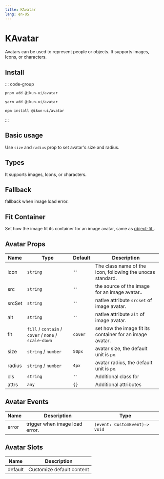 ```yaml
---
title: KAvatar
lang: en-US
---
```


# KAvatar

Avatars can be used to represent people or objects. It supports images, Icons, or characters.

## Install

::: code-group

```bash [pnpm]
pnpm add @ikun-ui/avatar
```

```bash [yarn]
yarn add @ikun-ui/avatar
```

```bash [npm]
npm install @ikun-ui/avatar
```

:::

## Basic usage

Use `size` and `radius` prop to set avatar's size and radius.

<demo src="../../../../example/avatar/basic.svelte"  github='Avatar'></demo>

## Types

It supports images, Icons, or characters.

<demo src="../../../../example/avatar/types.svelte" github='Avatar'></demo>

## Fallback

fallback when image load error.

<demo src="../../../../example/avatar/fallback.svelte" github='Avatar'></demo>

## Fit Container

Set how the image fit its container for an image avatar, same as [object-fit <span class="i-carbon-link text-12px" />](https://developer.mozilla.org/en-US/docs/Web/CSS/object-fit).

<demo src="../../../../example/avatar/fit-container.svelte" github='Avatar'></demo>

## Avatar Props

| Name   | Type                                                 | Default | Description                                                |
| ------ | ---------------------------------------------------- | ------- | ---------------------------------------------------------- |
| icon   | `string`                                             | `''`    | The class name of the icon, following the unocss standard. |
| src    | `string`                                             | `''`    | the source of the image for an image avatar..              |
| srcSet | `string`                                             | `''`    | native attribute `srcset` of image avatar.                 |
| alt    | `string`                                             | `''`    | native attribute `alt` of image avatar.                    |
| fit    | `fill` / `contain` / `cover` / `none` / `scale-down` | `cover` | set how the image fit its container for an image avatar.   |
| size   | `string` / `number`                                  | `50px`  | avatar size, the default unit is `px`.                     |
| radius | `string` / `number`                                  | `4px`   | avatar radius, the default unit is `px`.                   |
| cls    | `string`                                             | `''`    | Additional class for                                       |
| attrs  | `any`                                                | `{}`    | Additional attributes                                      |

## Avatar Events

| Name  | Description                    | Type                          |
| ----- | ------------------------------ | ----------------------------- |
| error | trigger when image load error. | `(event: CustomEvent)=> void` |

## Avatar Slots

| Name    | Description               |
| ------- | ------------------------- |
| default | Customize default content |
